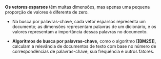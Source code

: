 **Os vetores esparsos** têm muitas dimensões, mas apenas uma pequena proporção de valores é diferente de zero.

- Na busca por palavras-chave, cada vetor esparsos representa um documento; as dimensões representam palavras de um dicionário, e os valores representam a importância dessas palavras no documento.

- **Algoritmos de busca por palavras-chave,** como o algoritmo **[[BM25]]**, calculam a relevância de documentos de texto com base no número de correspondências de palavras-chave, sua frequência e outros fatores.